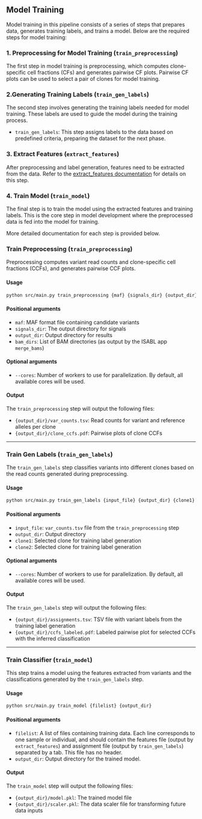 
## Model Training

Model training in this pipeline consists of a series of steps that prepares data, generates training labels, and trains a model. Below are the required steps for model training:

### 1. Preprocessing for Model Training (`train_preprocessing`)

The first step in model training is preprocessing, which computes clone-specific cell fractions (CFs) and generates pairwise CF plots. Pairwise CF plots can be used to select a pair of clones for model training. 

### 2.Generating Training Labels (`train_gen_labels`)

The second step involves generating the training labels needed for model training. These labels are used to guide the model during the training process.

- `train_gen_labels`: This step assigns labels to the data based on predefined criteria, preparing the dataset for the next phase.

### 3. Extract Features (`extract_features`)

After preprocessing and label generation, features need to be extracted from the data. Refer to the [extract_features documentation](#extract_features) for details on this step.

### 4. Train Model (`train_model`)

The final step is to train the model using the extracted features and training labels. This is the core step in model development where the preprocessed data is fed into the model for training.

More detailed documentation for each step is provided below.



### Train Preprocessing (`train_preprocessing`)

Preprocessing computes variant read counts and clone-specific cell fractions (CCFs), and generates pairwise CCF plots.

#### Usage

```bash
python src/main.py train_preprocessing {maf} {signals_dir} {output_dir} {bam_dirs} [--cores ncores]
```

#### Positional arguments

- `maf`: MAF format file containing candidate variants
- `signals_dir`: The output directory for signals
- `output_dir`: Output directory for results
- `bam_dirs`: List of BAM directories (as output by the ISABL app `merge_bams`)

#### Optional arguments

- `--cores`: Number of workers to use for parallelization. By default, all available cores will be used.

#### Output

The `train_preprocessing` step will output the following files:

- `{output_dir}/var_counts.tsv`: Read counts for variant and reference alleles per clone
- `{output_dir}/clone_ccfs.pdf`: Pairwise plots of clone CCFs

---

### Train Gen Labels (`train_gen_labels`)

The `train_gen_labels` step classifies variants into different clones based on the read counts generated during preprocessing.

#### Usage

```bash
python src/main.py train_gen_labels {input_file} {output_dir} {clone1} {clone2} [--cores ncores]
```

#### Positional arguments

- `input_file`: `var_counts.tsv` file from the `train_preprocessing` step
- `output_dir`: Output directory
- `clone1`: Selected clone for training label generation
- `clone2`: Selected clone for training label generation

#### Optional arguments

- `--cores`: Number of workers to use for parallelization. By default, all available cores will be used.

#### Output

The `train_gen_labels` step will output the following files:

- `{output_dir}/assignments.tsv`: TSV file with variant labels from the training label generation
- `{output_dir}/ccfs_labeled.pdf`: Labeled pairwise plot for selected CCFs with the inferred classification

---

### Train Classifier (`train_model`)

This step trains a model using the features extracted from variants and the classifications generated by the `train_gen_labels` step.

#### Usage

```bash
python src/main.py train_model {filelist} {output_dir}
```

#### Positional arguments

- `filelist`: A list of files containing training data. Each line corresponds to one sample or individual, and should contain the features file (output by `extract_features`) and assignment file (output by `train_gen_labels`) separated by a tab. This file has no header.
- `output_dir`: Output directory for the trained model.

#### Output

The `train_model` step will output the following files:

- `{output_dir}/model.pkl`: The trained model file
- `{output_dir}/scaler.pkl`: The data scaler file for transforming future data inputs